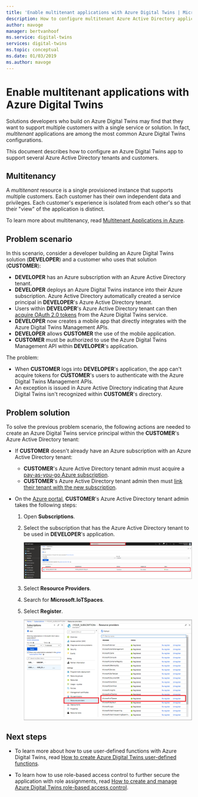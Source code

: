 ```yaml
---
title: 'Enable multitenant applications with Azure Digital Twins | Microsoft Docs'
description: How to configure multitenant Azure Active Directory applications for Azure Digital Twins.
author: mavoge
manager: bertvanhoof
ms.service: digital-twins
services: digital-twins
ms.topic: conceptual
ms.date: 01/03/2019
ms.author: mavoge
---
```


# Enable multitenant applications with Azure Digital Twins

Solutions developers who build on Azure Digital Twins may find that they want to support multiple customers with a single service or solution. In fact, *multitenant* applications are among the most common Azure Digital Twins configurations.

This document describes how to configure an Azure Digital Twins app to support several Azure Active Directory tenants and customers.

## Multitenancy

A *multitenant* resource is a single provisioned instance that supports multiple customers. Each customer has their own independent data and privileges. Each customer's experience is isolated from each other's so that their "view" of the application is distinct.

To learn more about multitenancy, read [Multitenant Applications in Azure](https://docs.microsoft.com/azure/dotnet-develop-multitenant-applications).

## Problem scenario

In this scenario, consider a developer building an Azure Digital Twins solution (**DEVELOPER**) and a customer who uses that solution (**CUSTOMER**):

- **DEVELOPER** has an Azure subscription with an Azure Active Directory tenant.
- **DEVELOPER** deploys an Azure Digital Twins instance into their Azure subscription. Azure Active Directory automatically created a service principal in **DEVELOPER**'s Azure Active Directory tenant.
- Users within **DEVELOPER**'s Azure Active Directory tenant can then [acquire OAuth 2.0 tokens](./security-authenticating-apis.md) from the Azure Digital Twins service.
- **DEVELOPER** now creates a mobile app that directly integrates with the Azure Digital Twins Management APIs.
- **DEVELOPER** allows **CUSTOMER** the use of the mobile application.
- **CUSTOMER** must be authorized to use the Azure Digital Twins Management API within **DEVELOPER**'s application.

The problem:

- When **CUSTOMER** logs into **DEVELOPER**'s application, the app can't acquire tokens for **CUSTOMER**'s users to authenticate with the Azure Digital Twins Management APIs.
- An exception is issued in Azure Active Directory indicating that Azure Digital Twins isn't recognized within **CUSTOMER**'s directory.

## Problem solution

To solve the previous problem scenario, the following actions are needed to create an Azure Digital Twins service principal within the **CUSTOMER**'s Azure Active Directory tenant:

- If **CUSTOMER** doesn't already have an Azure subscription with an Azure Active Directory tenant:

  - **CUSTOMER**'s Azure Active Directory tenant admin must acquire a [pay-as-you-go Azure subscription](https://azure.microsoft.com/offers/ms-azr-0003p/).
  - **CUSTOMER**'s Azure Active Directory tenant admin then must [link their tenant with the new subscription](https://docs.microsoft.com/azure/active-directory/hybrid/whatis-hybrid-identity).

- On the [Azure portal](https://portal.azure.com), **CUSTOMER**'s Azure Active Directory tenant admin takes the following steps:

  1. Open **Subscriptions**.
  1. Select the subscription that has the Azure Active Directory tenant to be used in **DEVELOPER**'s application.

     ![Azure Active Directory subscriptions][1]

  1. Select **Resource Providers**.
  1. Search for **Microsoft.IoTSpaces**.
  1. Select **Register**.

     ![Azure Active Directory resource providers][2]
  
## Next steps

- To learn more about how to use user-defined functions with Azure Digital Twins, read [How to create Azure Digital Twins user-defined functions](./how-to-user-defined-functions.md).

- To learn how to use role-based access control to further secure the application with role assignments, read [How to create and manage Azure Digital Twins role-based access control](./security-create-manage-role-assignments.md).

<!-- Images -->
[1]: media/multitenant/ad-subscriptions.png
[2]: media/multitenant/ad-resource-providers.png
